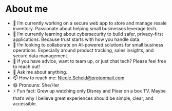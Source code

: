 # About me

- 🔭 I’m currently working on a secure web app to store and manage resale inventory. Passionate about helping small businesses leverage tech.
- 🌱 I’m currently learning about cybersecurity to build safer, privacy-first applications. Because trust starts with how you handle data.
- 👯 I’m looking to collaborate on AI-powered solutions for small business operations. Especially around product tracking, sales insights, and secure data management.
- 🤝 If you have advice, want to team up, or just chat tech? Please feel free to reach out!
- 💬 Ask me about anything.
- 📫 How to reach me: Nicole.Scheid@protonmail.com
- 😄 Pronouns: She/Her
- ⚡ Fun fact: Grew up watching only Disney and Pixar on a box TV. Maybe that’s why I believe great experiences should be simple, clear, and accessible.
